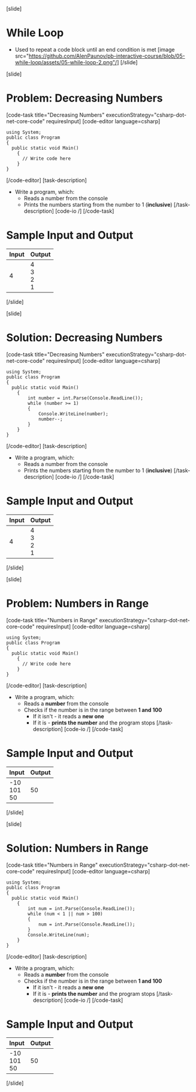 [slide]
# While Loop
- Used to repeat a code block until an end condition is met
[image src="https://github.com/AlenPaunov/pb-interactive-course/blob/05-while-loop/assets/05-while-loop-2.png"/]
[/slide]

[slide]
# Problem: Decreasing Numbers
[code-task title="Decreasing Numbers" executionStrategy="csharp-dot-net-core-code" requiresInput]
[code-editor language=csharp]
```
using System;
public class Program
{
  public static void Main()
    {
      // Write code here
    }
}
```
[/code-editor]
[task-description]
- Write a program, which:
    - Reads a number from the console
    - Prints the numbers starting from the number to 1 (**inclusive**)
[/task-description]
[code-io /]
[/code-task]
# Sample Input and Output
|Input|Output|
|-----|------|
|4|4<br>3<br>2<br>1|
[/slide]

[slide]
# Solution: Decreasing Numbers
[code-task title="Decreasing Numbers" executionStrategy="csharp-dot-net-core-code" requiresInput]
[code-editor language=csharp]
```
using System;
public class Program
{
  public static void Main()
    {
        int number = int.Parse(Console.ReadLine());
        while (number >= 1)
        {
            Console.WriteLine(number);
            number--;
        }
    }
}
```
[/code-editor]
[task-description]
- Write a program, which:
    - Reads a number from the console
    - Prints the numbers starting from the number to 1 (**inclusive**)
[/task-description]
[code-io /]
[/code-task]
# Sample Input and Output
|Input|Output|
|-----|------|
|4|4<br>3<br>2<br>1|
[/slide]

[slide]
# Problem: Numbers in Range
[code-task title="Numbers in Range" executionStrategy="csharp-dot-net-core-code" requiresInput]
[code-editor language=csharp]
```
using System;
public class Program
{
  public static void Main()
    {
      // Write code here
    }
}
```
[/code-editor]
[task-description]
- Write a program, which:
    - Reads a **number** from the console
    - Checks if the number is in the range between **1 and 100**
        - If it isn't - it reads a **new one**
        - If it is - **prints the number** and the program stops
[/task-description]
[code-io /]
[/code-task]
# Sample Input and Output
|Input|Output|
|-----|------|
|-10<br>101<br>50|50|
[/slide]

[slide]
# Solution: Numbers in Range
[code-task title="Numbers in Range" executionStrategy="csharp-dot-net-core-code" requiresInput]
[code-editor language=csharp]
```
using System;
public class Program
{
  public static void Main()
    {
        int num = int.Parse(Console.ReadLine());
        while (num < 1 || num > 100)
        {
            num = int.Parse(Console.ReadLine());
        }
        Console.WriteLine(num);
    }
}
```
[/code-editor]
[task-description]
- Write a program, which:
    - Reads a **number** from the console
    - Checks if the number is in the range between **1 and 100**
        - If it isn't - it reads a **new one**
        - If it is - **prints the number** and the program stops
[/task-description]
[code-io /]
[/code-task]
# Sample Input and Output
|Input|Output|
|-----|------|
|-10<br>101<br>50|50|
[/slide]